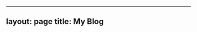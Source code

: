 
---
layout: page
title: My Blog
--- 

<meta http-equiv=refresh content="https://www.notion.so/e18d26be05e8431e970c297e095dd723?v=6d84aa05cdac4103b9224d76c44c5be0">


